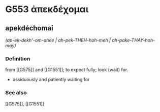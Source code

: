 # G553 ἀπεκδέχομαι

## apekdéchomai

_(ap-ek-dekh'-om-ahee | ah-pek-THEH-hoh-meh | ah-pake-THAY-hoh-may)_

### Definition

from [[G575]] and [[G1551]]; to expect fully; look (wait) for.

- assiduously and patiently waiting for

### See also

[[G575]], [[G1551]]

